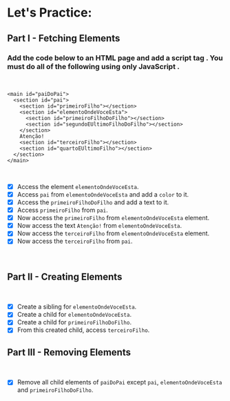 # Let's Practice:

## Part I - Fetching Elements

### Add the code below to an HTML page and add a script tag . You must do all of the following using only JavaScript .

<br>

```
<main id="paiDoPai">
  <section id="pai">
    <section id="primeiroFilho"></section>
    <section id="elementoOndeVoceEsta">
      <section id="primeiroFilhoDoFilho"></section>
      <section id="segundoEUltimoFilhoDoFilho"></section>
    </section>
    Atenção!
    <section id="terceiroFilho"></section>
    <section id="quartoEUltimoFilho"></section>
  </section>
</main>
```
<br>

- [x] Access the element `elementoOndeVoceEsta`.
- [x] Access `pai` from `elementoOndeVoceEsta` and add a `color` to it.
- [x] Access the `primeiroFilhoDoFilho` and add a text to it.
- [x] Access `primeiroFilho` from `pai`.
- [x] Now access the `primeiroFilho` from `elementoOndeVoceEsta` element.
- [x] Now access the text `Atenção!` from `elementoOndeVoceEsta`.
- [x] Now access the `terceiroFilho` from `elementoOndeVoceEsta` element.
- [x] Now access the `terceiroFilho` from `pai`.

<br>

## Part II - Creating Elements

<br>

- [x] Create a sibling for `elementoOndeVoceEsta`.
- [x] Create a child for `elementoOndeVoceEsta`.
- [x] Create a child for `primeiroFilhoDoFilho`.
- [x] From this created child, access `terceiroFilho`.

## Part III - Removing Elements

<br>

- [x] Remove all child elements of `paiDoPai` except `pai`, `elementoOndeVoceEsta` and `primeiroFilhoDoFilho`.
